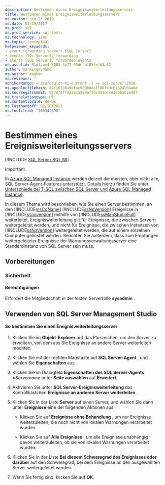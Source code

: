 ```yaml
---
description: Bestimmen eines Ereignisweiterleitungsservers
title: Bestimmen eines Ereignisweiterleitungsservers
ms.custom: seo-lt-2019
ms.date: 01/19/2017
ms.prod: sql
ms.prod_service: sql-tools
ms.technology: ssms
ms.topic: conceptual
helpviewer_keywords:
- event forwarding servers [SQL Server]
- events [SQL Server], forwarding
- alerts [SQL Server], forwarded events
ms.assetid: 81dfcbe4-3000-4e77-99de-bf85fef63a12
author: markingmyname
ms.author: maghan
ms.reviewer: ''
monikerRange: = azuresqldb-mi-current || >= sql-server-2016
ms.openlocfilehash: 44c1623849efbc989bddaff86fedc87524b84a6d
ms.sourcegitcommit: 917df4ffd22e4a229af7dc481dcce3ebba0aa4d7
ms.translationtype: HT
ms.contentlocale: de-DE
ms.lasthandoff: 02/10/2021
ms.locfileid: "100342690"
---
```

# <a name="designate-an-events-forwarding-server"></a>Bestimmen eines Ereignisweiterleitungsservers
[!INCLUDE [SQL Server SQL MI](../../includes/applies-to-version/sql-asdbmi.md)]

> [!IMPORTANT]  
> In [Azure SQL Managed Instance](/azure/azure-sql/managed-instance/sql-managed-instance-paas-overview) werden derzeit die meisten, aber nicht alle, SQL Server-Agent-Features unterstützt. Details hierzu finden Sie unter [Unterschiede bei T-SQL zwischen SQL Server und Azure SQL Managed Instance](/azure/sql-database/sql-database-managed-instance-transact-sql-information#sql-server-agent).

In diesem Thema wird beschrieben, wie Sie einen Server bestimmen, an den [!INCLUDE[msCoName](../../includes/msconame_md.md)] [!INCLUDE[ssNoVersion](../../includes/ssnoversion-md.md)] Ereignisse in [!INCLUDE[ssnoversion](../../includes/ssnoversion-md.md)] mithilfe von [!INCLUDE[ssManStudioFull](../../includes/ssmanstudiofull-md.md)] weiterleitet. Ereignisweiterleitung gilt für Ereignisse, die zwischen Servern weitergeleitet werden, und nicht für Ereignisse, die zwischen Instanzen von [!INCLUDE[ssNoVersion](../../includes/ssnoversion-md.md)] weitergeleitet werden, die auf einem einzelnen Computer gehostet werden. Beachten Sie außerdem, dass zum Empfangen weitergeleiteter Ereignisse der Warnungsverwaltungsserver eine Standardinstanz von SQL Server sein muss.  
  
## <a name="before-you-begin"></a><a name="BeforeYouBegin"></a>Vorbereitungen  
  
### <a name="security"></a><a name="Security"></a>Sicherheit  
  
#### <a name="permissions"></a><a name="Permissions"></a>Berechtigungen  
Erfordert die Mitgliedschaft in der festen Serverrolle **sysadmin** .  
  
## <a name="using-sql-server-management-studio"></a><a name="SSMSProcedure"></a>Verwenden von SQL Server Management Studio  
  
#### <a name="to-designate-an-events-forwarding-server"></a>So bestimmen Sie einen Ereignisweiterleitungsserver  
  
1.  Klicken Sie im **Objekt-Explorer** auf das Pluszeichen, um den Server zu erweitern, von dem aus Sie Ereignisse an andere Server weiterleiten möchten.  
  
2.  Klicken Sie mit der rechten Maustaste auf **SQL Server-Agent** , und wählen Sie **Eigenschaften** aus.  
  
3.  Klicken Sie im Dialogfeld **Eigenschaften des SQL Server-Agents >**_Servername_ unter **Seite auswählen** auf **Erweitert**.  
  
4.  Aktivieren Sie unter **SQL Server-Ereignisweiterleitung** das Kontrollkästchen **Ereignisse an anderen Server weiterleiten** .  
  
5.  Klicken Sie in der Liste **Server** auf einen Server, und wählen Sie dann unter **Ereignisse** eine der folgenden Aktionen aus:  
  
    -   Klicken Sie auf **Ereignisse ohne Behandlung** , um nur Ereignisse weiterzuleiten, die noch nicht von lokalen Warnungen verarbeitet wurden.  
  
    -   Klicken Sie auf **Alle Ereignisse** , um alle Ereignisse unabhängig davon weiterzuleiten, ob sie von lokalen Warnungen verarbeitet wurden.  
  
6.  Klicken Sie in der Liste **Bei diesem Schweregrad des Ereignisses oder darüber** auf den Schweregrad, bei dem Ereignisse an den ausgewählten Server weitergeleitet werden.  
  
7.  Wenn Sie fertig sind, klicken Sie auf **OK**.  

